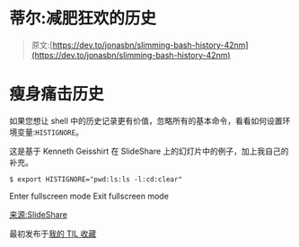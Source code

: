 # 蒂尔:减肥狂欢的历史

> 原文:[https://dev.to/jonasbn/slimming-bash-history-42nm](https://dev.to/jonasbn/slimming-bash-history-42nm)

# 瘦身痛击历史

如果您想让 shell 中的历史记录更有价值，忽略所有的基本命令，看看如何设置环境变量:`HISTIGNORE`。

这是基于 Kenneth Geisshirt 在 SlideShare 上的幻灯片中的例子，加上我自己的补充。

```
$ export HISTIGNORE="pwd:ls:ls -l:cd:clear" 
```

Enter fullscreen mode Exit fullscreen mode

[来源:SlideShare](http://www.slideshare.net/geisshirt/unleash-your-inner-console-cowboy-47244006)

最初发布于[我的 TIL 收藏](https://jonasbn.github.io/til/)